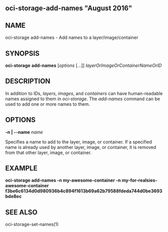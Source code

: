 ## oci-storage-add-names "August 2016"

## NAME
oci-storage add-names - Add names to a layer/image/container

## SYNOPSIS
**oci-storage** **add-names** [*options* [...]] *layerOrImageOrContainerNameOrID*

## DESCRIPTION
In addition to IDs, *layers*, *images*, and *containers* can have
human-readable names assigned to them in *oci-storage*.  The *add-names*
command can be used to add one or more names to them.

## OPTIONS
**-n | --name** *name*

Specifies a name to add to the layer, image, or container.  If a specified name
is already used by another layer, image, or container, it is removed from that
other layer, image, or container.

## EXAMPLE
**oci-storage add-names -n my-awesome-container -n my-for-realsies-awesome-container f3be6c6134d0d980936b4c894f1613b69a62b79588fdeda744d0be3693bde8ec**

## SEE ALSO
oci-storage-set-names(1)
